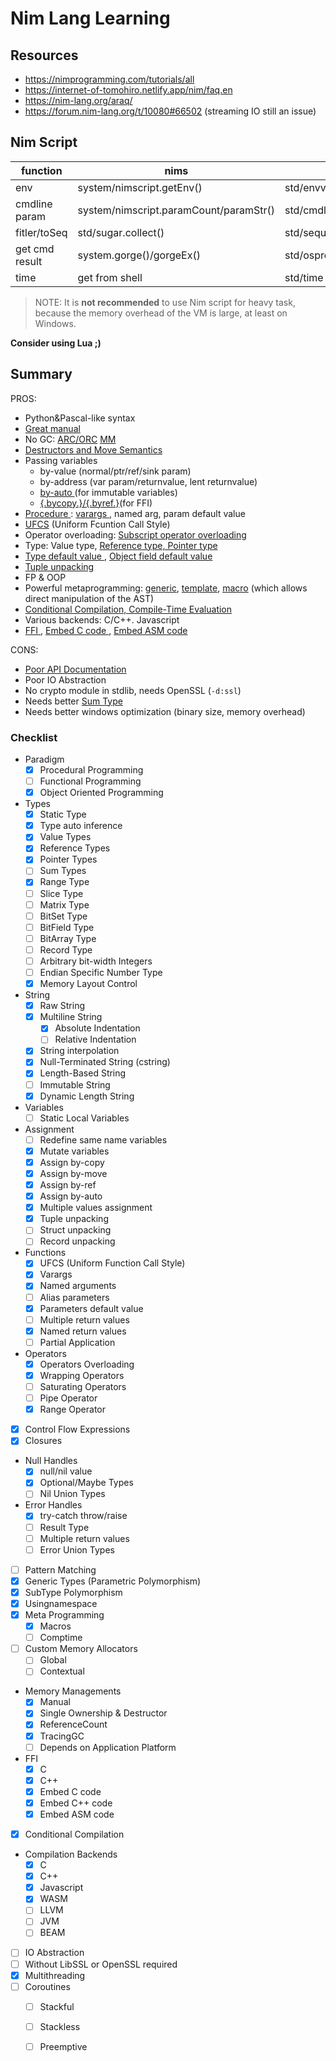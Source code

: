 # Nim Lang Learning

## Resources

- https://nimprogramming.com/tutorials/all
- https://internet-of-tomohiro.netlify.app/nim/faq.en
- https://nim-lang.org/araq/
- https://forum.nim-lang.org/t/10080#66502 (streaming IO still an issue)

## Nim Script

| function       | nims                                   | nim                               |
|----------------|----------------------------------------|-----------------------------------|
| env            | system/nimscript.getEnv()              | std/envvar.getEnv()               |
| cmdline param  | system/nimscript.paramCount/paramStr() | std/cmdline.paramCount/paramStr() |
| fitler/toSeq   | std/sugar.collect()                    | std/sequtils                      |
| get cmd result | system.gorge()/gorgeEx()               | std/osproc                        |
| time           | get from shell                         | std/time                          |

> NOTE:
It is **not recommended** to use Nim script for heavy task, because the memory overhead of the VM is large, at least on Windows.

__Consider using Lua ;)__

## Summary

PROS:
- Python&Pascal-like syntax
- [Great manual](https://nim-lang.org/docs/manual.html)
- No GC: [ARC/ORC](https://nim-lang.org/blog/2020/10/15/introduction-to-arc-orc-in-nim.html) [MM](https://nim-lang.github.io/Nim/mm.html)
- [Destructors and Move Semantics](https://nim-lang.org/docs/destructors.html)
- Passing variables 
    - by-value (normal/ptr/ref/sink param)
    - by-address (var param/returnvalue, lent returnvalue)
    - [ by-auto ](https://forum.nim-lang.org/t/9663#63579) (for immutable variables)
    - [ {.bycopy.}/{.byref.}](https://nim-lang.org/docs/manual.html#foreign-function-interface-bycopy-pragma)(for FFI)
- [ Procedure ](https://nim-lang.org/docs/manual.html#procedures): [ varargs ](https://nim-lang.org/docs/manual.html#types-varargs), named arg, param default value
- [UFCS](https://nim-lang.github.io/Nim/manual.html#procedures-method-call-syntax) (Uniform Fcuntion Call Style)
- Operator overloading: [Subscript operator overloading](https://nim-lang.github.io/Nim/manual.html#procedures-overloading-of-the-subscript-operator)
- Type: Value type, [ Reference type, Pointer type ](https://nim-lang.org/docs/manual.html#types-reference-and-pointer-types)
- [ Type default value ](https://nim-lang.org/docs/manual.html#statements-and-expressions-var-statement), [ Object field default value ](https://nim-lang.org/docs/manual.html#types-default-values-for-object-fields)
- [ Tuple unpacking ](https://nim-lang.org/docs/manual.html#statements-and-expressions-tuple-unpacking)
- FP & OOP
- Powerful metaprogramming: [generic](https://nim-lang.github.io/Nim/manual.html#generics), [template](https://nim-lang.github.io/Nim/manual.html#templates), [macro](https://nim-lang.org/docs/macros.html#the-ast-in-nim) (which allows direct manipulation of the AST)
- [ Conditional Compilation, Compile-Time Evaluation ](https://nim-lang.org/docs/nimc.html#compiler-usage-compileminustime-symbols)
- Various backends: C/C++. Javascript
- [ FFI ](https://nim-lang.org/docs/manual.html#foreign-function-interface-importc-pragma), [ Embed C code ](https://nim-lang.org/docs/manual.html#implementation-specific-pragmas-emit-pragma), [ Embed ASM code ](https://nim-lang.org/docs/manual.html#statements-and-expressions-assembler-statement)

CONS:
- [ Poor API Documentation ](https://nim-lang.org/docs/lib.html)
- Poor IO Abstraction
- No crypto module in stdlib, needs OpenSSL (`-d:ssl`)
- Needs better [Sum Type](https://github.com/nim-lang/RFCs/issues/548)
- Needs better windows optimization (binary size, memory overhead)


### Checklist

- Paradigm
    - [x] Procedural Programming
    - [ ] Functional Programming
    - [x] Object Oriented Programming
- Types
    - [x] Static Type
    - [x] Type auto inference
    - [x] Value Types
    - [x] Reference Types
    - [x] Pointer Types
    - [ ] Sum Types
    - [x] Range Type
    - [ ] Slice Type
    - [ ] Matrix Type
    - [ ] BitSet Type
    - [ ] BitField Type
    - [ ] BitArray Type
    - [ ] Record Type
    - [ ] Arbitrary bit-width Integers
    - [ ] Endian Specific Number Type
    - [x] Memory Layout Control
- String
    - [x] Raw String
    - [x] Multiline String
        - [x] Absolute Indentation 
        - [ ] Relative Indentation 
    - [x] String interpolation
    - [x] Null-Terminated String (cstring)
    - [x] Length-Based String
    - [ ] Immutable String
    - [x] Dynamic Length String
- Variables 
    - [ ] Static Local Variables
- Assignment
    - [ ] Redefine same name variables
    - [x] Mutate variables
    - [x] Assign by-copy
    - [x] Assign by-move
    - [x] Assign by-ref
    - [x] Assign by-auto
    - [x] Multiple values assignment
    - [x] Tuple unpacking
    - [ ] Struct unpacking
    - [ ] Record unpacking
- Functions
    - [x] UFCS (Uniform Function Call Style)
    - [x] Varargs
    - [x] Named arguments
    - [ ] Alias parameters
    - [x] Parameters default value
    - [ ] Multiple return values
    - [x] Named return values
    - [ ] Partial Application
- Operators
    - [x] Operators Overloading
    - [x] Wrapping Operators
    - [ ] Saturating Operators
    - [ ] Pipe Operator
    - [x] Range Operator
- [x] Control Flow Expressions
- [x] Closures
- Null Handles
    - [x] null/nil value
    - [x] Optional/Maybe Types
    - [ ] Nil Union Types
- Error Handles
    - [x] try-catch throw/raise
    - [ ] Result Type
    - [ ] Multiple return values
    - [ ] Error Union Types
- [ ] Pattern Matching
- [x] Generic Types (Parametric Polymorphism)
- [x] SubType Polymorphism
- [x] Usingnamespace
- [x] Meta Programming
    - [x] Macros
    - [ ] Comptime
- [ ] Custom Memory Allocators
    - [ ] Global
    - [ ] Contextual
- Memory Managements
    - [x] Manual 
    - [x] Single Ownership & Destructor
    - [x] ReferenceCount
    - [x] TracingGC
    - [ ] Depends on Application Platform
- FFI
    - [x] C
    - [x] C++
    - [x] Embed C code
    - [x] Embed C++ code
    - [x] Embed ASM code
- [x] Conditional Compilation
- Compilation Backends
    - [x] C
    - [x] C++
    - [x] Javascript
    - [x] WASM
    - [ ] LLVM
    - [ ] JVM
    - [ ] BEAM
- [ ] IO Abstraction
- [ ] Without LibSSL or OpenSSL required
- [x] Multithreading
- [ ] Coroutines
    - [ ] Stackful
    - [ ] Stackless
    - [ ] Preemptive

